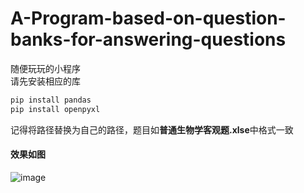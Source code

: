 # A-Program-based-on-question-banks-for-answering-questions
随便玩玩的小程序  
请先安装相应的库  
```python
pip install pandas  
pip install openpyxl  
```
记得将路径替换为自己的路径，题目如**普通生物学客观题.xlse**中格式一致  
#### 效果如图  
![image](https://github.com/LakiAo/A-Program-based-on-question-banks-for-answering-questions/assets/42827331/5ef404de-c58b-45f1-ae29-4a4d1032fe8b)
